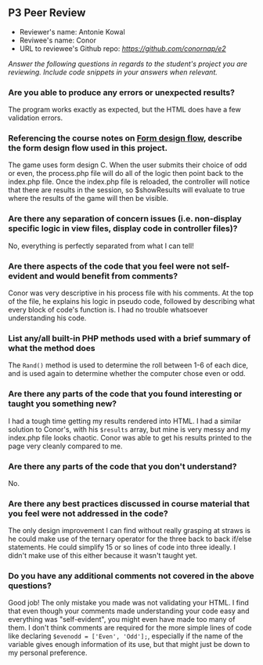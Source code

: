 ## P3 Peer Review

+ Reviewer's name: Antonie Kowal
+ Reviwee's name: Conor
+ URL to reviewee's Github repo: *https://github.com/conornap/e2*

*Answer the following questions in regards to the student's project you are reviewing. Include code snippets in your answers when relevant.*


### Are you able to produce any errors or unexpected results?
The program works exactly as expected, but the HTML does have a few validation errors.
### Referencing the course notes on [Form design flow](https://hesweb.dev/e2/notes#/php/form-flow), describe the form design flow used in this project.
The game uses form design C. When the user submits their choice of odd or even, the process.php file will do all of the logic then point back to the index.php file. Once the index.php file is reloaded, the controller will notice that there are results in the session, so $showResults will evaluate to true where the results of the game will then be visible.
### Are there any separation of concern issues (i.e. non-display specific logic in view files, display code in controller files)? 
No, everything is perfectly separated from what I can tell!
### Are there aspects of the code that you feel were not self-evident and would benefit from comments?
Conor was very descriptive in his process file with his comments. At the top of the file, he explains his logic in pseudo code, followed by describing what every block of code's function is. I had no trouble whatsoever understanding his code.
### List any/all built-in PHP methods used with a brief summary of what the method does
The ```Rand()``` method is used to determine the roll between 1-6 of each dice, and is used again to determine whether the computer chose even or odd. 
### Are there any parts of the code that you found interesting or taught you something new?
I had a tough time getting my results rendered into HTML. I had a similar solution to Conor's, with his ```$results``` array,
but mine is very messy and my index.php file looks chaotic. Conor was able to get his results printed to the page very cleanly compared to me.
### Are there any parts of the code that you don't understand?
No.
### Are there any best practices discussed in course material that you feel were not addressed in the code?
The only design improvement I can find without really grasping at straws is he could make use of the ternary operator for the three back to back if/else statements. He could simplify 15 or so lines of code into three ideally. I didn't make use of this either because it wasn't taught yet.
### Do you have any additional comments not covered in the above questions?
Good job! The only mistake you made was not validating your HTML. I find that even though your comments made understanding your code easy and everything was "self-evident", you might even have made too many of them. I don't think comments are required for the more simple lines of code like declaring ``` $evenodd = ['Even', 'Odd']; ```, especially if the name of the variable gives enough information of its use, but that might just be down to my personal preference.